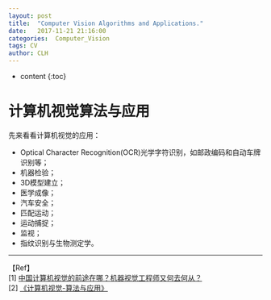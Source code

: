 ```yaml
---
layout: post
title:  "Computer Vision Algorithms and Applications."
date:   2017-11-21 21:16:00
categories:  Computer_Vision
tags: CV
author: CLH
---
```


* content
{:toc}

# 计算机视觉算法与应用 #
先来看看计算机视觉的应用：     

- Optical Character Recognition(OCR)光学字符识别，如邮政编码和自动车牌识别等；
- 机器检验；
- 3D模型建立；
- 医学成像；
- 汽车安全；
- 匹配运动；
- 运动捕捉；
- 监视；
- 指纹识别与生物测定学。

----------

【Ref】  
[1] [中国计算机视觉的前途在哪？机器视觉工程师又何去何从？](https://www.zhihu.com/question/20451261)      
[2] [《计算机视觉-算法与应用》](https://github.com/clhne/mybook/tree/master/computer-vision)